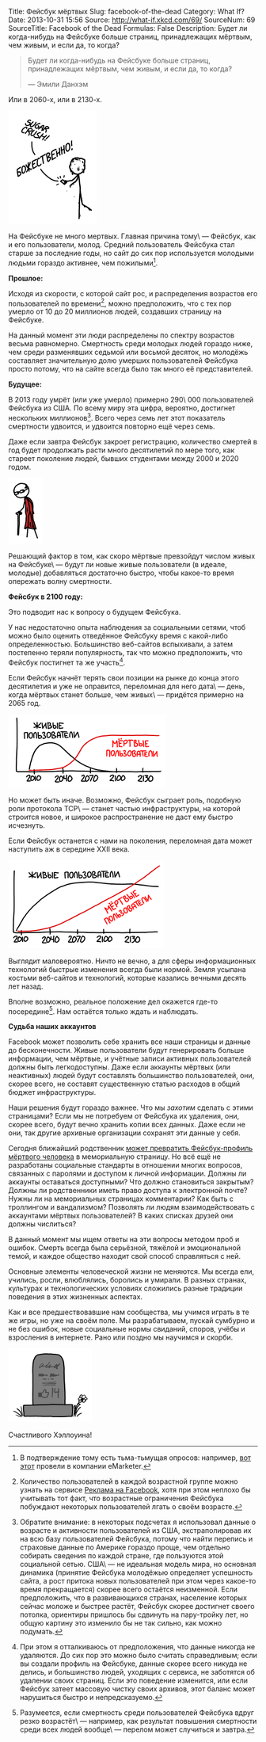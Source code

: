 Title: Фейсбук мёртвых
Slug: facebook-of-the-dead
Category: What If?
Date: 2013-10-31 15:56
Source: http://what-if.xkcd.com/69/
SourceNum: 69
SourceTitle: Facebook of the Dead
Formulas: False
Description: Будет ли когда-нибудь на Фейсбуке больше страниц, принадлежащих мёртвым, чем живым, и если да, то когда?

> Будет ли когда-нибудь на Фейсбуке больше страниц, принадлежащих мёртвым, чем живым, и если да, то когда?
>
> — Эмили Данхэм

Или в 2060-х, или в 2130-х.

![](/uploads/069-facebook-of-the-dead/facebook_zombie_ru.png "— Наденьте наушники!\ — Не могу. Уши отвалились.")

На Фейсбуке не много мертвых. Главная причина тому\ — Фейсбук, как и его пользователи, молод. Средний пользователь Фейсбука стал старше за последние годы, но сайт до сих пор используется молодыми людьми гораздо активнее, чем пожилыми[^1].

**Прошлое:**

Исходя из скорости, с которой сайт рос, и распределения возрастов его пользователей по времени[^2], можно предположить, что с тех пор умерло от 10 до 20 миллионов людей, создавших страницу на Фейсбуке.

На данный момент эти люди распределены по спектру возрастов весьма равномерно. Смертность среди молодых людей гораздо ниже, чем среди разменявших седьмой или восьмой десяток, но молодёжь составляет значительную долю умерших пользователей Фейсбука просто потому, что на сайте всегда было так много её представителей.

**Будущее:**

В 2013 году умрёт (или уже умерло) примерно 290\ 000 пользователей Фейсбука из США. По всему миру эта цифра, вероятно, достигнет нескольких миллионов[^3]. Всего через семь лет этот показатель смертности удвоится, и удвоится повторно ещё через семь.

Даже если завтра Фейсбук закроет регистрацию, количество смертей в год будет продолжать расти много десятилетий по мере того, как стареет поколение людей, бывших студентами между 2000 и 2020 годом.

![](/uploads/069-facebook-of-the-dead/facebook_cory.png "Пожилой Кори Доктороу пришёл на косплей в том, что, по мнению будущего, он носил в прошлом.")

Решающий фактор в том, как скоро мёртвые превзойдут числом живых на Фейсбуке\ — будут ли новые живые пользователи (в идеале, молодые) добавляться достаточно быстро, чтобы какое-то время опережать волну смертности.

**Фейсбук в 2100 году:**

Это подводит нас к вопросу о будущем Фейсбука.

У нас недостаточно опыта наблюдения за социальными сетями, чтоб можно было оценить отведённое Фейсбуку время с какой-либо определенностью. Большинство веб-сайтов вспыхивали, а затем постепенно теряли популярность, так что можно предположить, что Фейсбук постигнет та же участь[^4].

Если Фейсбук начнёт терять свои позиции на рынке до конца этого десятилетия и уже не оправится, переломная для него дата\ — день, когда мёртвых станет больше, чем живых\ — придётся примерно на 2065 год.

![](/uploads/069-facebook-of-the-dead/facebook_early_ru.png "")

Но может быть иначе. Возможно, Фейсбук сыграет роль, подобную роли протокола TCP\ — станет частью инфраструктуры, на которой строится новое, и широкое распространение не даст ему быстро исчезнуть.

Если Фейсбук останется с нами на поколения, переломная дата может наступить аж в середине XXII века.

![](/uploads/069-facebook-of-the-dead/facebook_late_ru.png "")

Выглядит маловероятно. Ничто не вечно, а для сферы информационных технологий быстрые изменения всегда были нормой. Земля усыпана костьми веб-сайтов и технологий, которые казались вечными десять лет назад.

Вполне возможно, реальное положение дел окажется где-то посередине[^5]. Нам остаётся только ждать и наблюдать.

**Судьба наших аккаунтов**

Facebook может позволить себе хранить все наши страницы и данные до бесконечности. Живые пользователи будут генерировать больше информации, чем мёртвые, и учётные записи активных пользователей должны быть легкодоступны. Даже если аккаунты мёртвых (или неактивных) людей будут составлять большинство пользователей, они, скорее всего, не составят существенную статью расходов в общий бюджет инфраструктуры.

Наши решения будут гораздо важнее. Что мы _захотим_ сделать с этими страницами? Если мы не потребуем от Фейсбука их удаления, они, скорее всего, будут вечно хранить копии всех данных. Даже если не они, так другие архивные организации сохранят эти данные у себя.

Сегодня ближайший родственник [может превратить Фейсбук-профиль мёртвого человека](https://www.facebook.com/help/contact/305593649477238) в мемориальную страницу. Но всё ещё не разработаны социальные стандарты в отношении многих вопросов, связанных с паролями и доступом к личной информации. Должны ли аккаунты оставаться доступными? Что должно становиться закрытым? Должны ли родственники иметь право доступа к электронной почте? Нужны ли на мемориальных страницах комментарии? Как быть с троллингом и вандализмом? Позволять ли людям взаимодействовать с аккаунтами мёртвых пользователей? В каких списках друзей они должны числиться?

В данный момент мы ищем ответы на эти вопросы методом проб и ошибок. Смерть всегда была серьёзной, тяжёлой и эмоциональной темой, и каждое общество находит свой способ справляться с ней.

Основные элементы человеческой жизни не меняются. Мы всегда ели, учились, росли, влюблялись, боролись и умирали. В разных странах, культурах и технологических условиях сложились разные традиции поведения в этих жизненных аспектах.

Как и все предшествовавшие нам сообщества, мы учимся играть в те же игры, но уже на своём поле. Мы разрабатываем, пускай сумбурно и не без ошибок, новые социальные нормы свиданий, споров, учёбы и взросления в интернете. Рано или поздно мы научимся и скорби.

![](/uploads/069-facebook-of-the-dead/facebook_grave.png "★★☆☆☆")

Счастливого Хэллоуина!

[^1]: В подтверждение тому есть тьма-тьмущая опросов: например, [вот этот](http://www.emarketer.com/Article/Twitter-Use-Drives-Up-LinkedIn-Stalls-UK/1009796) провели в компании eMarketer.
[^2]: Количество пользователей в каждой возрастной группе можно узнать на сервисе [Реклама на Facebook](https://www.facebook.com/ads/create), хотя при этом неплохо бы учитывать тот факт, что возрастные ограничения Фейсбука побуждают некоторых пользователей лгать о своём возрасте.
[^3]: Обратите внимание: в некоторых подсчетах я использовал данные о возрасте и активности пользователей из США, экстраполировав их на всю базу пользователей Фейсбука, потому что найти перепись и страховые данные по Америке гораздо проще, чем отдельно собирать сведения по каждой стране, где пользуются этой социальной сетью. США\ — не идеальная модель мира, но основная динамика (принятие Фейсбука молодёжью определяет успешность сайта, а рост притока новых пользователей при этом через какое-то время прекращается) скорее всего остаётся неизменной. Если предположить, что в развивающихся странах, население которых сейчас моложе и быстрее растёт, Фейсбук скорее достигнет своего потолка, ориентиры пришлось бы сдвинуть на пару-тройку лет, но общую картину это изменило бы не так сильно, как можно подумать.
[^4]: При этом я отталкиваюсь от предположения, что данные никогда не удаляются. До сих пор это можно было считать справедливым; если вы создали профиль на Фейсбуке, данные скорее всего никуда не делись, и большинство людей, уходящих с сервиса, не заботятся об удалении своих страниц. Если это поведение изменится, или если Фейсбук затеет массовую чистку своих архивов, этот баланс может нарушиться быстро и непредсказуемо.
[^5]: Разумеется, если смертность среди пользователей Фейсбука вдруг резко возрастёт\ — например, как результат повышения смертности среди всех людей вообще\ — перелом может случиться и завтра.
